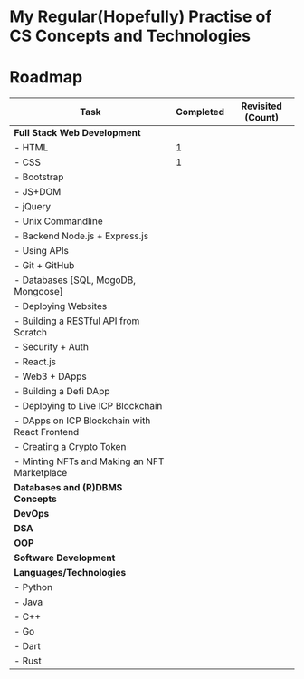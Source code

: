 # My Regular(Hopefully) Practise of CS Concepts and Technologies

# Roadmap


| Task                                             | Completed | Revisited (Count) |
|--------------------------------------------------|-----------|-------------------|
| **Full Stack Web Development**                   |           |                   |
| - HTML                                           |     1     |                   |
| - CSS                                            |     1     |                   |
| - Bootstrap                                      |           |                   |
| - JS+DOM                                         |           |                   |
| - jQuery                                         |           |                   |
| - Unix Commandline                               |           |                   |
| - Backend Node.js + Express.js                   |           |                   |
| - Using APIs                                     |           |                   |
| - Git + GitHub                                   |           |                   |
| - Databases [SQL, MogoDB, Mongoose]              |           |                   |
| - Deploying Websites                             |           |                   |
| - Building a RESTful API from Scratch            |           |                   |
| - Security + Auth                                |           |                   |
| - React.js                                       |           |                   |
| - Web3 + DApps                                   |           |                   |
| - Building a Defi DApp                           |           |                   |
| - Deploying to Live ICP Blockchain               |           |                   |
| - DApps on ICP Blockchain with React Frontend    |           |                   |
| - Creating a Crypto Token                        |           |                   |
| - Minting NFTs and Making an NFT Marketplace     |           |                   |
| **Databases and (R)DBMS Concepts**               |           |                   |
| **DevOps**                                       |           |                   |
| **DSA**                                          |           |                   |
| **OOP**                                          |           |                   |
| **Software Development**                         |           |                   |
| **Languages/Technologies**                       |           |                   |
| - Python                                         |           |                   |
| - Java                                           |           |                   |
| - C++                                            |           |                   |
| - Go                                             |           |                   |
| - Dart                                           |           |                   |
| - Rust                                           |           |                   |
